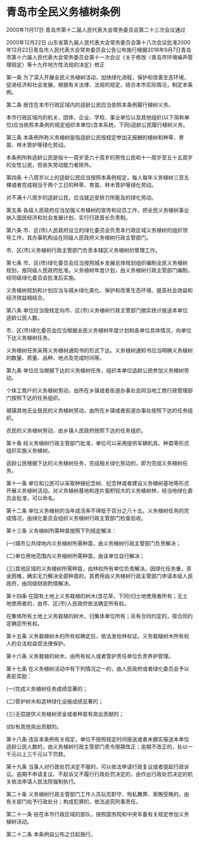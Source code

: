 # 青岛市全民义务植树条例

2000年11月17日 青岛市第十二届人民代表大会常务委员会第二十三次会议通过

2000年12月22日 山东省第九届人民代表大会常务委员会第十八次会议批准2000年12月22日青岛市人民代表大会常务委员会公告公布施行根据2018年9月7日青岛市第十六届人民代表大会常务委员会第十一次会议《关于修改〈青岛市环境噪声管理规定〉等十九件地方性法规的决定》修正

<!-- INFO END -->

第一条 为了深入开展全民义务植树活动，加快绿化进程，保护和改善生态环境，促进经济和社会发展，根据有关法律、法规的规定，结合本市实际情况，制定本条例。

第二条 居住在本市行政区域内的适龄公民应当依照本条例履行植树义务。

本市行政区域内的机关、团体、企业、学校、事业单位以及其他组织(以下简称单位)应当依照本条例的规定组织本单位(含本系统，下同)适龄公民履行植树义务。

第三条 本条例所称义务植树是指适龄公民按规定参加无报酬的植树和种草、育苗、林木管护等绿化劳动。

本条例所称适龄公民是指十一周岁至六十周岁的男性公民和十一周岁至五十五周岁的女性公民，但丧失劳动能力者除外。

第四条 十八周岁以上的适龄公民应当按照本条例规定，每人每年义务植树三至五棵或者完成相当于两个工日的种草、育苗、林木管护等绿化劳动。

对不满十八周岁的适龄公民，应当就近安排力所能及的绿化劳动。

第五条 各级人民政府应当加强义务植树的宣传和动员工作，把全民义务植树事业纳入国民经济和社会发展计划，实行行政首长负责制。

第六条 市、区(市)人民政府设立的绿化委员会负责本行政区域义务植树的组织领导工作，其办事机构设在同级人民政府义务植树行政主管部门。

市、区(市)义务植树行政主管部门负责本辖区义务植树的管理工作。

第七条 市、区(市)绿化委员会应当按照城乡发展总体规划组织编制全民义务植树规划，报同级人民政府批准。义务植树年度计划，由义务植树行政主管部门编制，经同级绿化委员会批准后实施。

义务植树规划和计划应当与城乡绿化美化、保护和改善生态环境、提高社会效益和经济效益相结合。

第八条 单位应当按规定向市、区(市)义务植树行政主管部门据实统计报送本单位适龄公民人数。

市、区(市)绿化委员会应当根据全民义务植树年度计划和各单位具体情况，向单位下达义务植树任务。

义务植树任务采用义务植树通知书的形式下达。义务植树通知书应当明确义务植树的数量、质量、品种、地点及完成时间等。

第九条 单位应当根据下达的义务植树任务，组织本单位适龄公民参加义务植树劳动。

个体工商户的义务植树劳动，由所在乡镇或者街道办事处会同当地工商行政管理部门按照下达的任务组织。

城镇其他无业居民的义务植树劳动，由所在乡镇或者街道办事处按照下达的任务组织。

农民的义务植树劳动，由乡镇人民政府按照下达的任务组织。

第十条 经义务植树行政主管部门批准，单位可以采用提供车辆机具、种苗等形式组织实施义务植树。

适龄公民根据下达的义务植树任务，完成相关绿化劳动的，即为完成义务植树任务。

第十一条 单位和公民可以采取种植纪念树、纪念林或者建设义务植树基地等形式开展义务植树活动。对义务植树基地和连片面积较大的义务植树林，经当地绿化委员会批准，可以命名。

第十二条 单位义务植树的当年成活率不得低于百分之八十五。义务植树任务的完成情况，由绿化委员会组织义务植树行政主管部门检查验收。

第十三条 义务植树所需种苗按照下列规定解决：

(一)城市公共绿地内义务植树所需种苗，由义务植树行政主管部门负责解决；

(二)单位用地范围内义务植树所需种苗，由该单位自行解决；

(三)其他区域的义务植树所需种苗，由林权所有单位负责解决。因绿化任务重，资金困难，确实无力解决全部种苗的，其费用由义务植树行政主管部门申请本级人民政府，由同级财政酌情解决。

第十四条 在国有土地上义务栽植的树木(含花草，下同)归土地使用者所有；无土地使用者的，由市、区(市)人民政府依法确定所有权。

在集体所有土地上义务栽植的树木，归集体单位所有；另有合同约定的，按合同约定确定所有权。

第十五条 义务栽植树木的所有权确定后，依法发给林权证。义务栽植树木所有权人的合法权益受法律保护。

第十六条 义务栽植的树木，由所有权人或者管护责任单位负责养护管理。

第十七条 在义务植树活动中有下列情况之一的，由人民政府或者绿化委员会予以表彰奖励：

(一)完成义务植树任务成绩显著的；

(二)管护树木和造林绿化设施成绩显著的；

(三)无偿提供义务植树资金或者种苗有突出贡献的；

(四)有其他突出贡献的。

第十八条 违反本条例有关规定，单位不按照规定时间报送或者未据实报送本单位适龄公民人数的，由义务植树行政主管部门责令限期改正；逾期不改正的，处以一千元以上三千元以下罚款。

第十九条 当事人对行政处罚决定不服的，可以依法申请行政复议或者提起行政诉讼。逾期不申请复议、不起诉又不履行行政处罚决定的，由作出行政处罚决定的机关依法申请人民法院强制执行。

第二十条 义务植树行政主管部门工作人员玩忽职守、徇私舞弊、索贿受贿的，由有关部门给予行政处分；构成犯罪的，依法追究刑事责任。

第二十一条 驻在本市行政区域的部队，按照国务院和中央军委有关规定参加义务植树活动。

第二十二条 本条例自公布之日起施行。